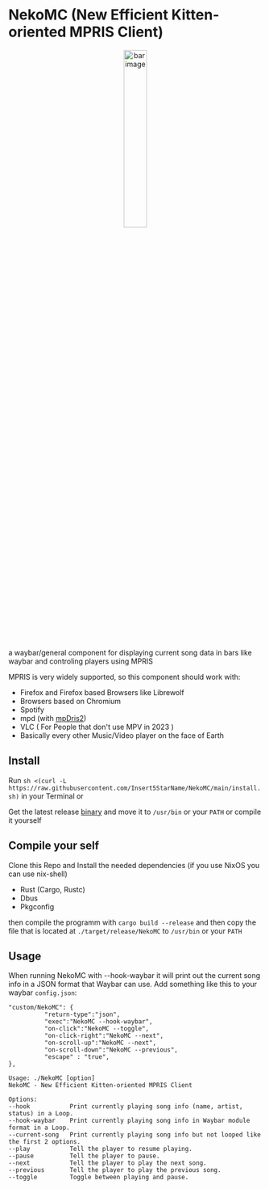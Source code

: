 # NekoMC (New Efficient Kitten-oriented MPRIS Client)
<p align="center">
    <img src="https://cdn.discordapp.com/attachments/1086458749243363458/1086614668111532152/image.png" style="width: 30%;" alt="bar image"></img>
</p>

a waybar/general component for displaying current song data in bars like waybar and controling players using MPRIS

MPRIS is very widely supported, so this component should work with:
* Firefox and Firefox based Browsers like Librewolf
* Browsers based on Chromium
* Spotify
* mpd (with [mpDris2](https://github.com/eonpatapon/mpDris2))
* VLC ( For People that don't use MPV in 2023 )
* Basically every other Music/Video player on the face of Earth

## Install
Run `sh <(curl -L https://raw.githubusercontent.com/Insert5StarName/NekoMC/main/install.sh)` in your Terminal or

Get the latest release [binary](https://github.com/Insert5StarName/NekoMC/releases/tag/1.0) and move it to `/usr/bin` or your `PATH`
or compile it yourself

## Compile your self
Clone this Repo and Install the needed dependencies (if you use NixOS you can use nix-shell)
* Rust (Cargo, Rustc)
* Dbus
* Pkgconfig

then compile the programm with `cargo build --release` and then copy the file that is located at `./target/release/NekoMC` to `/usr/bin` or your `PATH`


## Usage
When running NekoMC with --hook-waybar it will print out the current song info in a JSON format that Waybar can use.
Add something like this to your waybar `config.json`:
```
"custom/NekoMC": {
          "return-type":"json",
          "exec":"NekoMC --hook-waybar",
          "on-click":"NekoMC --toggle",
          "on-click-right":"NekoMC --next",
          "on-scroll-up":"NekoMC --next",
          "on-scroll-down":"NekoMC --previous",
          "escape" : "true",
},
```


```
Usage: ./NekoMC [option]
NekoMC - New Efficient Kitten-oriented MPRIS Client

Options:
--hook           Print currently playing song info (name, artist, status) in a Loop.
--hook-waybar    Print currently playing song info in Waybar module format in a Loop.
--current-song   Print currently playing song info but not looped like the first 2 options. 
--play           Tell the player to resume playing.
--pause          Tell the player to pause.
--next           Tell the player to play the next song.
--previous       Tell the player to play the previous song.
--toggle         Toggle between playing and pause.
```
